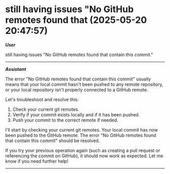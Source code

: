 <!-- Generated by SpecStory -->

# still having issues "No GitHub remotes found that  (2025-05-20 20:47:57)

_**User**_

still having issues "No GitHub remotes found that contain this commit."

---

_**Assistant**_

The error "No GitHub remotes found that contain this commit" usually means that your local commit hasn't been pushed to any remote repository, or your local repository isn't properly connected to a GitHub remote.

Let's troubleshoot and resolve this:

1. Check your current git remotes.
2. Verify if your commit exists locally and if it has been pushed.
3. Push your commit to the correct remote if needed.

I'll start by checking your current git remotes. Your local commit has now been pushed to the GitHub remote. The error "No GitHub remotes found that contain this commit" should be resolved.

If you try your previous operation again (such as creating a pull request or referencing the commit on GitHub), it should now work as expected. Let me know if you need further help!

---

